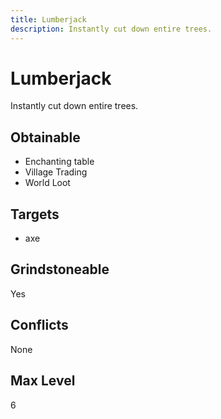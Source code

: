 ```yaml
---
title: Lumberjack
description: Instantly cut down entire trees.
---
```

# Lumberjack
Instantly cut down entire trees.
## Obtainable
- Enchanting table
- Village Trading
- World Loot
## Targets
- axe
## Grindstoneable
Yes
## Conflicts
None
## Max Level
6
